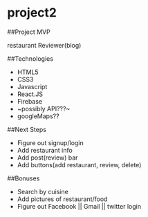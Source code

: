 # project2

##Project MVP

  restaurant Reviewer(blog)

##Technologies

 - HTML5
 - CSS3
 - Javascript
 - React.JS
 - Firebase
 - ~possibly API???~
 - googleMaps??

##Next Steps

 - Figure out signup/login
 - Add restaurant info
 - Add post(review) bar
 - Add buttons(add restaurant, review, delete)



##Bonuses

 - Search by cuisine
 - Add pictures of restaurant/food
 - Figure out Facebook || Gmail || twitter login
